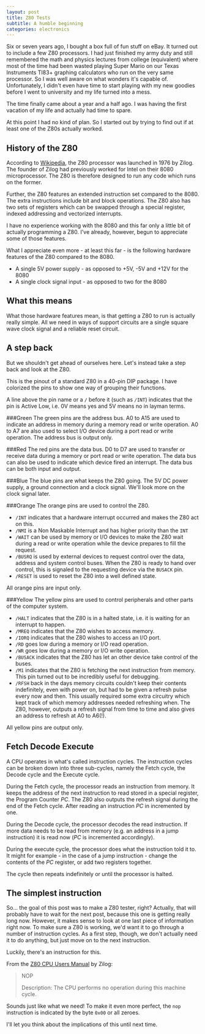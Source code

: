 ```yaml
---
layout: post
title: Z80 Tests
subtitle: A humble beginning
categories: electronics
---
```


Six or seven years ago, I bought a box full of fun stuff on eBay. It
turned out to include a few Z80 processors. I had just finished my army
duty and still remembered the math and physics lectures from college
(equivalent) where most of the time had been wasted playing Super Mario
on our Texas Instruments TI83+ graphing calculators who run on the very
same processor. So I was well aware on what wonders it's capable of.
Unfortunately, I didn't even have time to start playing with my new
goodies before I went to university and my life turned into a mess.

The time finally came about a year and a half ago. I was having the
first vacation of my life and actually had time to spare.

At this point I had no kind of plan. So I started out by trying to find
out if at least one of the Z80s actually worked.

History of the Z80
------------------
According to [Wikipedia](http://en.wikipedia.org/wiki/Zilog_Z80),
the Z80 processor was launched in 1976 by Zilog. The founder of Zilog
had previously worked for Intel on their 8080 microprocessor. The Z80
is therefore designed to run any code which runs on the former.

Further, the Z80 features an extended instruction set compared to the
8080. The extra instructions include bit and block operations.
The Z80 also has two sets of registers which can be swapped through a
special register, indexed addressing and vectorized interrupts.

I have no experience working with the 8080 and this far only a little
bit of actually programming a Z80. I've already, however, begun to
appreciate some of those features.

What I appreciate even more - at least this far - is the following
hardware features of the Z80 compared to the 8080.
- A single 5V power supply - as opposed to +5V, -5V and +12V for the 8080
- A single clock signal input - as opposed to two for the 8080

What this means
---------------
What those hardware features mean, is that getting a Z80 to run is
actually really simple. All we need in ways of support circuits are a
single square wave clock signal and a reliable reset circuit.

A step back
-----------
But we shouldn't get ahead of ourselves here. Let's instead take a step
back and look at the Z80.

This is the pinout of a standard Z80 in a 40-pin DIP package. I have
colorized the pins to show one way of grouping their functions.

A line above the pin name or a `/` before it (such as `/INT`) indicates
that the pin is Active Low, i.e. 0V means yes and 5V means no in layman
terms.

###Green
The green pins are the address bus. A0 to A15 are used to indicate an
address in memory during a memory read or write operation. A0 to A7 are
also used to select I/O device during a port read or write operation.
The address bus is output only.

###Red
The red pins are the data bus. D0 to D7 are used to transfer or receive
data during a memory or port read or write operation. The data bus can
also be used to indicate which device fired an interrupt. The data bus
can be both input and output.

###Blue
The blue pins are what keeps the Z80 going. The 5V DC power supply,
a ground connection and a clock signal. We'll look more on the clock
signal later.

###Orange
The orange pins are used to control the Z80.

- `/INT` indicates that a hardware interrupt occurred and makes the Z80
act on this.
- `/NMI` is a Non Maskable Interrupt and has higher priority than the `INT`
- `/WAIT` can be used by memory or I/O devices to make the Z80 wait
during a read or write operation while the device prepares to fill the
request.
- `/BUSRQ` is used by external devices to request control over the data,
address and system control buses. When the Z80 is ready to hand over
control, this is signaled to the requesting device via the `BUSACK`
pin.
- `/RESET` is used to reset the Z80 into a well defined state.

All orange pins are input only.

###Yellow
The yellow pins are used to control peripherals and other parts of the
computer system.

- `/HALT` indicates that the Z80 is in a halted state, i.e. it is waiting
for an interrupt to happen.
- `/MREQ` indicates that the Z80 wishes to access memory.
- `/IORQ` indicates that the Z80 wishes to access an I/O port.
- `/RD` goes low during a memory or I/O read operation.
- `/WR` goes low during a memory or I/O write operation.
- `/BUSACK` indicates that the Z80 has let an other device take control
of the buses.
- `/M1` indicates that the Z80 is fetching the next instruction from
memory. This pin turned out to be incredibly useful for debugging.
- `/RFSH` back in the days memory circuits couldn't keep their contents
indefinitely, even with power on, but had to be given a refresh pulse
every now and then. This usually required some extra circuitry which
kept track of which memory addresses needed refreshing when. The Z80,
however, outputs a refresh signal from time to time and also gives an
address to refresh at A0 to A6(!).

All yellow pins are output only.

Fetch Decode Execute
--------------------
A CPU operates in what's called instruction cycles. The instruction
cycles can be broken down into three sub-cycles, namely the Fetch cycle,
the Decode cycle and the Execute cycle.

During the Fetch cycle, the processor reads an instruction from memory.
It keeps the address of the next instruction to read stored in a special
register, the Program Counter _PC_. The Z80 also outputs the refresh
signal during the end of the Fetch cycle. After reading an instruction
_PC_ in incremented by one.

During the Decode cycle, the processor decodes the read instruction.
If more data needs to be read from memory (e.g. an address in a jump
instruction) it is read now (_PC_ is incremented accordingly).

During the execute cycle, the processor does what the instruction told
it to. It might for example - in the case of a jump instruction - change
the contents of the _PC_ register, or add two registers together.

The cycle then repeats indefinitely or until the processor is halted.

The simplest instruction
------------------------
So... the goal of this post was to make a Z80 tester, right? Actually,
that will probably have to wait for the next post, because this one is
getting really long now. However, it makes sense to look at one last
piece of information right now. To make sure a Z80 is working, we'd
want it to go through a number of instruction cycles. As a first step,
though, we don't actually need it to do anything, but just move on to
the next instruction.

Luckily, there's an instruction for this.

From the [Z80 CPU Users Manual](http://www.z80.info/zip/z80cpu_um.pdf) by Zilog:
> NOP
>
> Description: The CPU performs no operation during this machine cycle.

Sounds just like what we need! To make it even more perfect, the `nop`
instruction is indicated by the byte `0x00` or all zeroes.

I'll let you think about the implications of this until next time.

